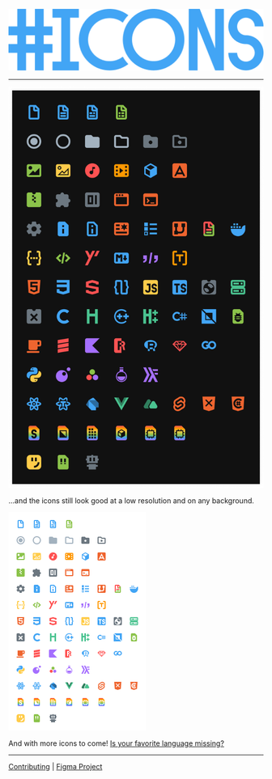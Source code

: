![Sharp Icons](images/logo.png)

---

![Icons](images/readme/icons.png)

...and the icons still look good at a low resolution and on any background.

![Small icons](images/readme/icons-small.png)

And with more icons to come! [Is your favorite language missing?](https://github.com/CiberTurtle/Sharp-Icons/issues/new/choose)

---

[Contributing](https://github.com/CiberTurtle/Sharp-Icons/blob/main/CONTRIBUTING.md) | [Figma Project](https://www.figma.com/file/XTSnjiwI5MXJnqEwZDetnT/VSCode-Icons)
